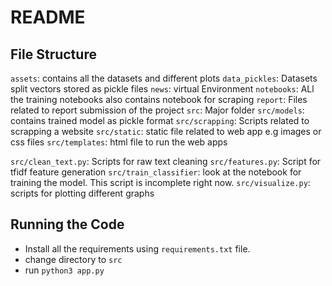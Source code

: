 # README
## File Structure
`assets`: contains all the datasets and different plots
`data_pickles`: Datasets split vectors stored as pickle files
`news`: virtual Environment
`notebooks`: ALl the training notebooks also contains notebook for scraping
`report`: Files related to report submission of the project
`src`: Major folder
`src/models`: contains trained model as pickle format
`src/scrapping`: Scripts related to scrapping a website
`src/static`: static file related to web app e.g images or css files
`src/templates`: html file to run the web apps

`src/clean_text.py`: Scripts for raw text cleaning
`src/features.py`: Script for tfidf feature generation
`src/train_classifier`: look at the notebook for training the model. This script is incomplete right now.
`src/visualize.py`: scripts for plotting different graphs

## Running the Code

- Install all the requirements using `requirements.txt` file.
- change directory to `src`
- run `python3 app.py`